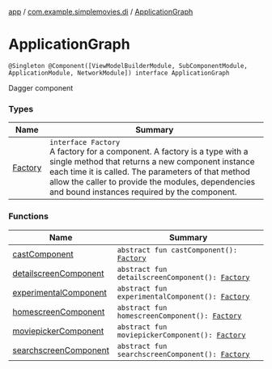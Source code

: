 [app](../../index.md) / [com.example.simplemovies.di](../index.md) / [ApplicationGraph](./index.md)

# ApplicationGraph

`@Singleton @Component([ViewModelBuilderModule, SubComponentModule, ApplicationModule, NetworkModule]) interface ApplicationGraph`

Dagger component

### Types

| Name | Summary |
|---|---|
| [Factory](-factory/index.md) | `interface Factory`<br>A factory for a component. A factory is a type with a single method that returns a new component instance each time it is called. The parameters of that method allow the caller to provide the modules, dependencies and bound instances required by the component. |

### Functions

| Name | Summary |
|---|---|
| [castComponent](cast-component.md) | `abstract fun castComponent(): `[`Factory`](../../com.example.simplemovies.cast.di/-cast-component/-factory/index.md) |
| [detailscreenComponent](detailscreen-component.md) | `abstract fun detailscreenComponent(): `[`Factory`](../../com.example.simplemovies.detailscreen.di/-detail-screen-component/-factory/index.md) |
| [experimentalComponent](experimental-component.md) | `abstract fun experimentalComponent(): `[`Factory`](../../com.example.simplemovies.experimental.di/-experimental-component/-factory/index.md) |
| [homescreenComponent](homescreen-component.md) | `abstract fun homescreenComponent(): `[`Factory`](../../com.example.simplemovies.homescreen.di/-homescreen-component/-factory/index.md) |
| [moviepickerComponent](moviepicker-component.md) | `abstract fun moviepickerComponent(): `[`Factory`](../../com.example.simplemovies.moviepicker.di/-movie-picker-component/-factory/index.md) |
| [searchscreenComponent](searchscreen-component.md) | `abstract fun searchscreenComponent(): `[`Factory`](../../com.example.simplemovies.search.di/-search-landing-component/-factory/index.md) |
